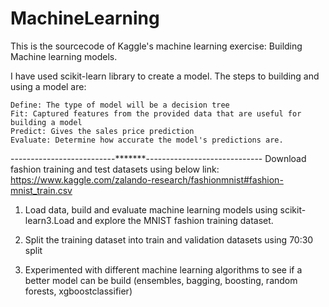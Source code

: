 # MachineLearning
This is the sourcecode of Kaggle's machine learning exercise: Building Machine learning models.

I have used scikit-learn library to create a model.
The steps to building and using a model are:

    Define: The type of model will be a decision tree
    Fit: Captured features from the provided data that are useful for building a model
    Predict: Gives the sales price prediction
    Evaluate: Determine how accurate the model's predictions are.

--------------------------*******-----------------------------
Download fashion training and test datasets using below link: 
https://www.kaggle.com/zalando-research/fashionmnist#fashion-mnist_train.csv

1. Load data, build and evaluate machine learning models using scikit-learn3.Load and explore the MNIST fashion training dataset.

2. Split the training dataset into train and validation datasets using 70:30 split

3. Experimented with different machine learning algorithms to see if a better model can be build (ensembles, bagging, boosting, random forests, xgboostclassifier) 
